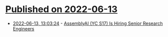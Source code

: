 # [Published on 2022-06-13](index.md)

* [2022-06-13, 13:03:24](https://news.ycombinator.com/item?id=31724950) - [AssemblyAI (YC S17) Is Hiring Senior Research Engineers](https://news.ycombinator.com/item?id=31724950)
